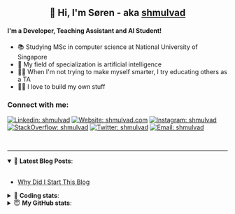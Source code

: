 <h2 align="center">
	👋 Hi, I'm Søren - aka <a href="https://shmulvad.com">shmulvad</a>
</h2>

#### I'm a Developer, Teaching Assistant and AI Student!
- 📚 Studying MSc in computer science at National University of Singapore
- 🧠 My field of specialization is artificial intelligence
- 👨‍🏫 When I'm not trying to make myself smarter, I try educating others as a TA
- 👨‍💻 I love to build my own stuff

### Connect with me:

[![Linkedin: shmulvad](https://img.shields.io/badge/shmulvad-blue?style=flat&logo=Linkedin&logoColor=white)][linkedin]
[![Website: shmulvad.com](https://img.shields.io/badge/shmulvad.com-47CCCC?&style=flat&logo=Google-Chrome&logoColor=white)][website]
[![Instagram: shmulvad](https://img.shields.io/badge/-@shmulvad-purple?style=flat&logo=Instagram&logoColor=white)][instagram]
[![StackOverflow: shmulvad](https://img.shields.io/badge/shmulvad-FE7A16?style=flat&logo=stack-overflow&logoColor=white)][stackOverflow]
[![Twitter: shmulvad](https://img.shields.io/badge/@shmulvad-1ca0f1?style=flat&logo=twitter&logoColor=white)][twitter]
[![Email: shmulvad](https://img.shields.io/badge/shmulvad-D14836?style=flat&logo=gmail&logoColor=white)][mail]

<br />

---

<details open>
 <summary>📕 <b>Latest Blog Posts</b>: </summary>

<br>

<!-- BLOG-POST-LIST:START -->
- [Why Did I Start This Blog](https://shmulvad.com/blog/why-did-start-this-blog)
<!-- BLOG-POST-LIST:END -->

</details>

<!-- --- -->

<details>
 <summary>🤖 <b>Coding stats</b>: </summary>

<br>

<!--START_SECTION:waka-->
**I'm a Night 🦉** 

```text
🌞 Morning    82 commits     ██░░░░░░░░░░░░░░░░░░░░░░░   8.7% 
🌆 Daytime    345 commits    █████████░░░░░░░░░░░░░░░░   36.62% 
🌃 Evening    324 commits    ████████░░░░░░░░░░░░░░░░░   34.39% 
🌙 Night      191 commits    █████░░░░░░░░░░░░░░░░░░░░   20.28%

```


📊 **This Week I Spent My Time On** 

```text
💬 Programming Languages: 
Python                   19 hrs 46 mins      ██████████████░░░░░░░░░░░   57.17% 
Other                    4 hrs 55 mins       ███░░░░░░░░░░░░░░░░░░░░░░   14.27% 
HTML                     4 hrs 35 mins       ███░░░░░░░░░░░░░░░░░░░░░░   13.26% 
SQL                      1 hr 27 mins        █░░░░░░░░░░░░░░░░░░░░░░░░   4.22% 
Text                     1 hr 19 mins        █░░░░░░░░░░░░░░░░░░░░░░░░   3.83%

🔥 Editors: 
VS Code                  28 hrs 43 mins      ████████████████████░░░░░   83.08% 
Zsh                      4 hrs 43 mins       ███░░░░░░░░░░░░░░░░░░░░░░   13.65% 
Sublime Text             1 hr 7 mins         ░░░░░░░░░░░░░░░░░░░░░░░░░   3.27%

🐱‍💻 Projects: 
overvaagning             10 hrs 1 min        ███████░░░░░░░░░░░░░░░░░░   29.01% 
overvaagning-sender      7 hrs 32 mins       █████░░░░░░░░░░░░░░░░░░░░   21.81% 
ps1                      6 hrs 14 mins       ████░░░░░░░░░░░░░░░░░░░░░   18.04% 
faktanet                 5 hrs 33 mins       ████░░░░░░░░░░░░░░░░░░░░░   16.09% 
Terminal                 2 hrs 45 mins       ██░░░░░░░░░░░░░░░░░░░░░░░   7.98%

```


 Last Updated on 11/08/2021
<!--END_SECTION:waka-->

</details>

<!-- --- -->

<details>
 <summary>😇 <b>My GitHub stats</b>: </summary>

<br>

<img align="left" alt="shmulvad's Github Stats" src="https://github-readme-stats.vercel.app/api?username=shmulvad&show_icons=true&hide_border=true" />

</details>



[website]: https://shmulvad.com
[twitter]: https://twitter.com/shmulvad
[linkedin]: https://linkedin.com/in/shmulvad
[instagram]: https://instagram.com/shmulvad
[stackOverflow]: https://stackoverflow.com/users/9248793/shmulvad
[mail]: mailto:shmulvad@gmail.com
[github]: https://github.com/shmulvad
